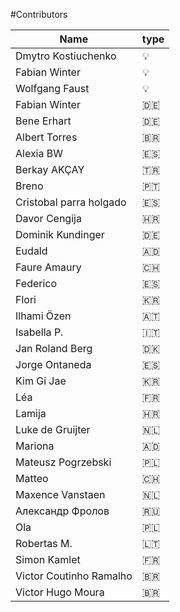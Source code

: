 #Contributors

Name | type |
--- | --- |
Dmytro Kostiuchenko | :bulb: |
Fabian Winter | :bulb: |
Wolfgang Faust | :bulb: |
Fabian Winter | :de: |
Bene Erhart | :de: |
Albert Torres | :brazil: |
Alexia BW | :es: |
Berkay AKÇAY | :tr:|
Breno | :portugal: |
Cristobal parra holgado | :es: |
Davor Cengija | :croatia:|
Dominik Kundinger | :de: |
Eudald | :andorra: |
Faure Amaury | :switzerland: |
Federico | :es: |
Flori | :kr: |
Ilhami Özen | :austria:|
Isabella P. | :it: |
Jan Roland Berg | :denmark: |
Jorge Ontaneda | :es: |
Kim Gi Jae | :kr: |
Léa | :fr: |
Lamija | :croatia: |
Luke de Gruijter | :netherlands: |
Mariona | :andorra: |
Mateusz Pogrzebski | :poland: |
Matteo | :switzerland: |
Maxence Vanstaen | :netherlands: |
Александр Фролов | :ru: |
Ola | :poland: |
Robertas M. | :lithuania: |
Simon Kamlet | :fr: |
Victor Coutinho Ramalho | :brazil: |
Victor Hugo Moura| :brazil: |
